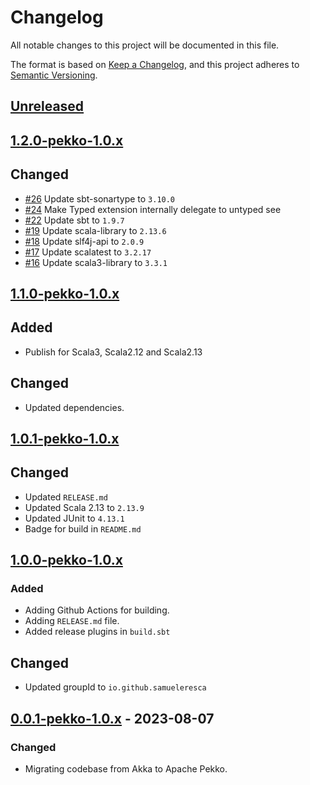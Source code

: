 # Changelog

All notable changes to this project will be documented in this file.

The format is based on [Keep a Changelog](https://keepachangelog.com/en/1.0.0/),
and this project adheres to [Semantic Versioning](https://semver.org/spec/v2.0.0.html).

## [Unreleased]

## [1.2.0-pekko-1.0.x]

## Changed

- [#26](https://github.com/samueleresca/pekko-quartz-scheduler/pull/26) Update sbt-sonartype to `3.10.0`
- [#24](https://github.com/samueleresca/pekko-quartz-scheduler/pull/24) Make Typed extension internally delegate to untyped see
- [#22](https://github.com/samueleresca/pekko-quartz-scheduler/pull/22) Update sbt to `1.9.7`
- [#19](https://github.com/samueleresca/pekko-quartz-scheduler/pull/19) Update scala-library to `2.13.6`
- [#18](https://github.com/samueleresca/pekko-quartz-scheduler/pull/18) Update slf4j-api to `2.0.9`
- [#17](https://github.com/samueleresca/pekko-quartz-scheduler/pull/17) Update scalatest to `3.2.17`
- [#16](https://github.com/samueleresca/pekko-quartz-scheduler/pull/16) Update scala3-library to `3.3.1`

## [1.1.0-pekko-1.0.x]

## Added
- Publish for Scala3, Scala2.12 and Scala2.13

## Changed
- Updated dependencies.

## [1.0.1-pekko-1.0.x]

## Changed

- Updated `RELEASE.md`
- Updated Scala 2.13 to `2.13.9`
- Updated JUnit to `4.13.1`
- Badge for build in `README.md`

## [1.0.0-pekko-1.0.x]

### Added

- Adding Github Actions for building.
- Adding `RELEASE.md` file.
- Added release plugins in `build.sbt`

## Changed

- Updated groupId to `io.github.samueleresca`

## [0.0.1-pekko-1.0.x] - 2023-08-07

### Changed

- Migrating codebase from Akka to Apache Pekko.


[unreleased]: https://github.com/samueleresca/pekko-quartz-scheduler/compare/1.2.0-pekko-1.0.x...HEAD
[1.2.0-pekko-1.0.x]: https://github.com/samueleresca/pekko-quartz-scheduler/compare/1.0.1-pekko-1.1.x...1.2.0-pekko-1.0.x
[1.1.0-pekko-1.0.x]: https://github.com/samueleresca/pekko-quartz-scheduler/compare/1.0.1-pekko-1.0.x...1.1.0-pekko-1.0.x
[1.0.1-pekko-1.0.x]: https://github.com/samueleresca/pekko-quartz-scheduler/compare/1.0.0-pekko-1.0.x...1.0.1-pekko-1.0.x
[1.0.0-pekko-1.0.x]: https://github.com/samueleresca/pekko-quartz-scheduler/compare/0.0.1-pekko-1.0.x...1.0.0-pekko-1.0.x
[0.0.1-pekko-1.0.x]: https://github.com/samueleresca/pekko-quartz-scheduler/releases/tag/0.0.1-pekko-1.0.x
